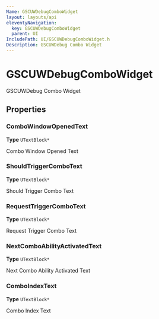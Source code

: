 ```yaml
---
Name: GSCUWDebugComboWidget
layout: layouts/api
eleventyNavigation:
  key: GSCUWDebugComboWidget
  parent: UI
IncludePath: UI/GSCUWDebugComboWidget.h
Description: GSCUWDebug Combo Widget
---
```



# GSCUWDebugComboWidget

GSCUWDebug Combo Widget

## Properties

### ComboWindowOpenedText

**Type** `UTextBlock*`

Combo Window Opened Text

### ShouldTriggerComboText

**Type** `UTextBlock*`

Should Trigger Combo Text

### RequestTriggerComboText

**Type** `UTextBlock*`

Request Trigger Combo Text

### NextComboAbilityActivatedText

**Type** `UTextBlock*`

Next Combo Ability Activated Text

### ComboIndexText

**Type** `UTextBlock*`

Combo Index Text
    
